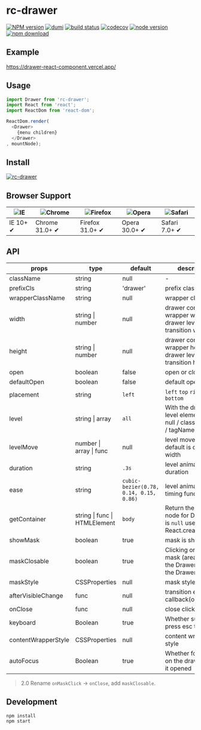 # rc-drawer

[![NPM version][npm-image]][npm-url] [![dumi](https://img.shields.io/badge/docs%20by-dumi-blue?style=flat-square)](https://github.com/umijs/dumi) [![build status][github-actions-image]][github-actions-url] [![codecov](https://codecov.io/gh/react-component/drawer/branch/master/graph/badge.svg)](https://codecov.io/gh/react-component/drawer) [![node version][node-image]][node-url] [![npm download][download-image]][download-url]

[npm-image]: http://img.shields.io/npm/v/rc-drawer.svg?style=flat-square
[npm-url]: http://npmjs.org/package/rc-drawer
[github-actions-image]: https://github.com/react-component/drawer/workflows/CI/badge.svg
[github-actions-url]: https://github.com/react-component/drawer/actions
[node-image]: https://img.shields.io/badge/node.js-%3E=_0.10-green.svg?style=flat-square
[node-url]: http://nodejs.org/download/
[download-image]: https://img.shields.io/npm/dm/rc-drawer.svg?style=flat-square
[download-url]: https://npmjs.org/package/rc-drawer

## Example

https://drawer-react-component.vercel.app/

## Usage

```js
import Drawer from 'rc-drawer';
import React from 'react';
import ReactDom from 'react-dom';

ReactDom.render(
  <Drawer>
    {menu children}
  </Drawer>
, mountNode);
```

## Install

[![rc-drawer](https://nodei.co/npm/rc-drawer.png)](https://npmjs.org/package/rc-drawer)

## Browser Support

|![IE](https://github.com/alrra/browser-logos/blob/master/src/edge/edge_48x48.png?raw=true) | ![Chrome](https://github.com/alrra/browser-logos/blob/master/src/chrome/chrome_48x48.png?raw=true) | ![Firefox](https://github.com/alrra/browser-logos/blob/master/src/firefox/firefox_48x48.png?raw=true) | ![Opera](https://github.com/alrra/browser-logos/blob/master/src/opera/opera_48x48.png?raw=true) | ![Safari](https://github.com/alrra/browser-logos/blob/master/src/safari/safari_48x48.png?raw=true)|
| --- | --- | --- | --- | --- |
| IE 10+ ✔ | Chrome 31.0+ ✔ | Firefox 31.0+ ✔ | Opera 30.0+ ✔ | Safari 7.0+ ✔ |

## API

| props      | type           | default | description    |
|------------|----------------|---------|----------------|
| className       | string | null | - |
| prefixCls     |  string  | 'drawer' | prefix class |
| wrapperClassName | string | null | wrapper class name |
| width       |  string \| number  |  null  | drawer content wrapper width, drawer level transition width  |
| height      |  string \| number  |  null  | drawer content wrapper height, drawer level transition height  |
| open        | boolean  | false |  open or close menu  |
| defaultOpen | boolean  | false | default open menu |
| placement  | string   |  `left` | `left` `top` `right` `bottom` |
| level     | string \| array | `all` | With the drawer level element. `all`/ null / className / id / tagName / array |
| levelMove | number \| array \| func | null |level move value. default is drawer width |
| duration | string | `.3s` | level animation duration |
| ease | string | `cubic-bezier(0.78, 0.14, 0.15, 0.86)` | level animation timing function |
| getContainer    | string \| func \| HTMLElement | `body` | Return the mount node for Drawer. if is `null` use React.creactElement  |
| showMask    |  boolean  | true | mask is show |
| maskClosable | boolean  | true | Clicking on the mask (area outside the Drawer) to close the Drawer or not. |
| maskStyle | CSSProperties | null | mask style |
| afterVisibleChange  | func | null | transition end callback(open) |
| onClose | func | null | close click function |
| keyboard | Boolean | true |  Whether support press esc to close |
| contentWrapperStyle | CSSProperties | null |  content wrapper style |
| autoFocus | Boolean | true |  Whether focusing on the drawer after it opened |

> 2.0 Rename `onMaskClick` -> `onClose`, add `maskClosable`.

## Development

```
npm install
npm start
```
